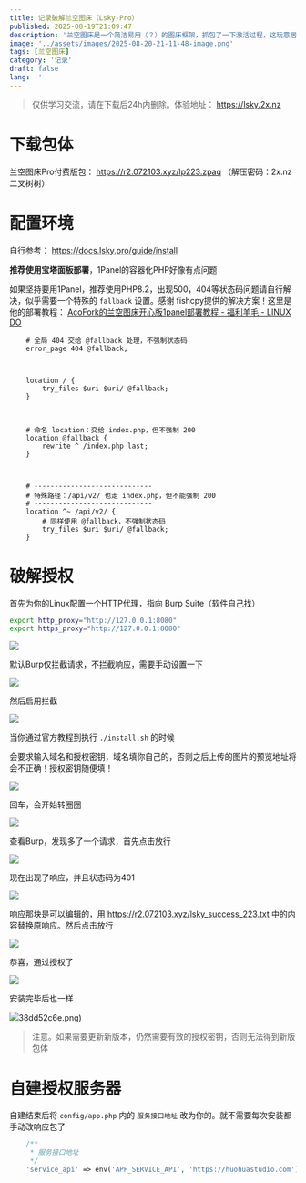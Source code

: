 ```yaml
---
title: 记录破解兰空图床（Lsky-Pro）
published: 2025-08-19T21:09:47
description: '兰空图床是一个简洁易用（？）的图床框架，抓包了一下激活过程，这玩意居然没加密...记录一下'
image: '../assets/images/2025-08-20-21-11-48-image.png'
tags: [兰空图床]
category: '记录'
draft: false 
lang: ''
---
```


> 仅供学习交流，请在下载后24h内删除。体验地址： https://lsky.2x.nz

# 下载包体

兰空图床Pro付费版包： https://r2.072103.xyz/lp223.zpaq （解压密码：2x.nz二叉树树）

# 配置环境

自行参考： https://docs.lsky.pro/guide/install

**推荐使用宝塔面板部署**，1Panel的容器化PHP好像有点问题

如果坚持要用1Panel，推荐使用PHP8.2，出现500，404等状态码问题请自行解决，似乎需要一个特殊的 `fallback` 设置。感谢 fishcpy提供的解决方案！这里是他的部署教程： [AcoFork的兰空图床开心版1panel部署教程 - 福利羊毛 - LINUX DO](https://linux.do/t/topic/882900)

```nginx
    # 全局 404 交给 @fallback 处理，不强制状态码
    error_page 404 @fallback;



    location / {
        try_files $uri $uri/ @fallback;
    }



    # 命名 location：交给 index.php，但不强制 200
    location @fallback {
        rewrite ^ /index.php last;
    }



    # -----------------------------
    # 特殊路径：/api/v2/ 也走 index.php，但不能强制 200
    # -----------------------------
    location ^~ /api/v2/ {
        # 同样使用 @fallback，不强制状态码
        try_files $uri $uri/ @fallback;
    }
```

# 破解授权

首先为你的Linux配置一个HTTP代理，指向 Burp Suite（软件自己找）

```bash
export http_proxy="http://127.0.0.1:8080"
export https_proxy="http://127.0.0.1:8080"
```

![](../assets/images/a5fd2695975981d785cea1af5c0ee9588dc1b9ee.png)

默认Burp仅拦截请求，不拦截响应，需要手动设置一下

![](../assets/images/2690f8470df19d0c4a0f134835a7cbc95c9798fd.png)

然后启用拦截

![](../assets/images/52650c556acc9406923fb824823fe3a04e153d5d.png)

当你通过官方教程到执行 `./install.sh` 的时候

会要求输入域名和授权密钥，域名填你自己的，否则之后上传的图片的预览地址将会不正确！授权密钥随便填！

![](../assets/images/67b17d4c5f5d7ba8d2e2ee348d19bc01c6d42b1d.png)

回车，会开始转圈圈

![](../assets/images/fb540faa472d476e8d6b05a04d01be5a19adb236.png)

查看Burp，发现多了一个请求，首先点击放行

![](../assets/images/8a6dd20b7ad55a9fdad795be358b8486b75de5b7.png)

现在出现了响应，并且状态码为401

![](../assets/images/ce862cb4eeefc2a7a52bea44e4e6ab137a7cd3da.png)

响应那块是可以编辑的，用 https://r2.072103.xyz/lsky_success_223.txt 中的内容替换原响应。然后点击放行

![](../assets/images/b8545b978629815aec471489890a0be62f0a8f89.png)

恭喜，通过授权了

![](../assets/images/fdda3a54fd4a6da5d0c0c9d5ac0fbd5b79ef2b51.png)

安装完毕后也一样

![](../assets/images/79f0f4645235e7cb3ecbe554cb13295bed326be5.png)38dd52c6e.png)

> 注意。如果需要更新新版本，仍然需要有效的授权密钥，否则无法得到新版包体

# 自建授权服务器

自建结束后将 `config/app.php` 内的 `服务接口地址` 改为你的。就不需要每次安装都手动改响应包了

```php
    /**
     * 服务接口地址
     */
    'service_api' => env('APP_SERVICE_API', 'https://huohuastudio.com'),
```
